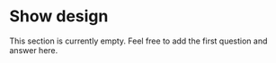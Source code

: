 # Show design

This section is currently empty. Feel free to add the first question and answer
here.

